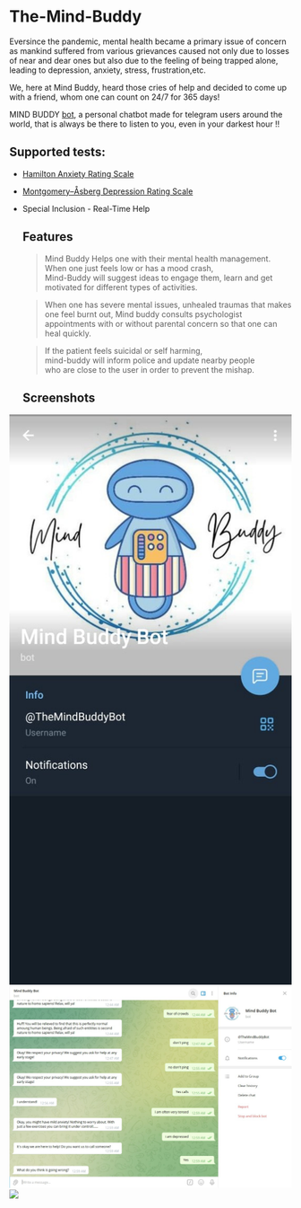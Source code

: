 # The-Mind-Buddy
Eversince the pandemic, mental health became a primary issue of concern as mankind suffered 
from various grievances caused not only due to losses of near and dear ones but also due to 
the feeling of being trapped alone, leading to depression, anxiety, stress, frustration,etc.

We, here at Mind Buddy, heard those cries of help and decided to come up with a friend, whom 
one can count on 24/7 for 365 days! 

MIND BUDDY [bot](https://t.me/TheMindBuddyBot), a personal chatbot made for telegram users around the world, that is always be there to listen to you, 
even in your darkest hour !!


  ## Supported tests:

 - [Hamilton Anxiety Rating Scale](https://en.wikipedia.org/wiki/Hamilton_Anxiety_Rating_Scale)
 - [Montgomery–Åsberg Depression Rating Scale](https://en.wikipedia.org/wiki/Montgomery%E2%80%93%C3%85sberg_Depression_Rating_Scale)
 
- Special Inclusion - Real-Time Help
  
  ## Features
    > Mind Buddy Helps one with their mental health management.                         
               When one just feels low or has a mood crash,                                   
               Mind-Buddy  will suggest ideas to engage them, learn and get                   
               motivated for different types of activities.
    
    > When one has severe mental issues, unhealed traumas that                                                                                                                          makes one feel burnt out, Mind buddy consults psychologist appointments with or                                                                                             without parental concern so that one can heal quickly.   
    
    >  If the patient feels suicidal or self harming,                                 
               mind-buddy will inform police and update nearby people                         
               who are close to the user in order to prevent the mishap. 
    
  ## Screenshots

![](screenshots/001.png.png)
![](screenshots/002.png.png)
![](screenshots/003.png)
